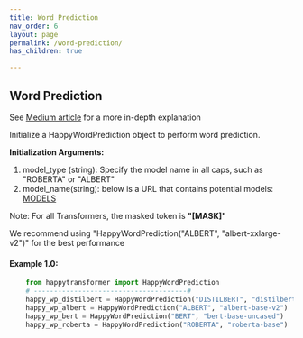 ```yaml
---
title: Word Prediction
nav_order: 6
layout: page
permalink: /word-prediction/
has_children: true

---
```


## Word Prediction

See [Medium article](https://medium.com/vennify-ai/masked-word-prediction-using-transformer-models-e7b0385f909) for a more in-depth explanation 

Initialize a HappyWordPrediction object to perform word prediction. 

**Initialization Arguments:**
 1. model_type (string): Specify the model name in all caps, such as "ROBERTA" or "ALBERT" 
 2. model_name(string): below is a URL that contains potential models: 
       [MODELS](https://huggingface.co/models?filter=masked-lm)
 

Note: For all Transformers, the masked token is **"[MASK]"**


We recommend using "HappyWordPrediction("ALBERT", "albert-xxlarge-v2")" for the best performance 


#### Example 1.0:
```python
    from happytransformer import HappyWordPrediction
    # --------------------------------------#
    happy_wp_distilbert = HappyWordPrediction("DISTILBERT", "distilbert-base-uncased")  # default
    happy_wp_albert = HappyWordPrediction("ALBERT", "albert-base-v2")
    happy_wp_bert = HappyWordPrediction("BERT", "bert-base-uncased")
    happy_wp_roberta = HappyWordPrediction("ROBERTA", "roberta-base")

```

